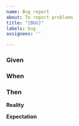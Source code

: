 ```yaml
---
name: Bug report
about: To report problems
title: "[BUG]"
labels: bug
assignees: ''

---
```


### Given
<!-- Conditions such as version and environment -->


### When
<!-- Action -->


### Then

**Reality**
<!-- What happens -->

**Expectation**
<!-- What should happen -->

